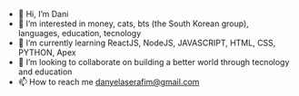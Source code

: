 - 👋 Hi, I’m Dani
- 👀 I’m interested in money, cats, bts (the South Korean group), languages, education, tecnology 
- 🌱 I’m currently learning ReactJS, NodeJS, JAVASCRIPT, HTML, CSS, PYTHON, Apex  
- 💞️ I’m looking to collaborate on building a better world through tecnology and education
- 📫 How to reach me danyelaserafim@gmail.com

<!---
daniserafs/daniserafs is a ✨ special ✨ repository because its `README.md` (this file) appears on your GitHub profile.
You can click the Preview link to take a look at your changes.
--->
